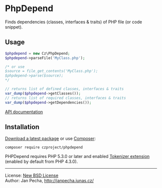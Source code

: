 PhpDepend
=========

Finds dependencies (classes, interfaces & traits) of PHP file (or code snippet).

Usage
-----

``` php
$phpdepend = new Cz\PhpDepend;
$phpdepend->parseFile('MyClass.php');

/* or use
$source = file_get_contents('MyClass.php');
$phpdepend->parse($source);
*/

// returns list of defined classes, interfaces & traits
var_dump($phpdepend->getClasses());
// returns list of required classes, interfaces & traits
var_dump($phpdepend->getDependencies());
```

[API documentation](http://api.iunas.cz/phpdepend/class-Cz.PhpDepend.html)


Installation
------------

[Download a latest package](https://github.com/czproject/phpdepend/releases) or use [Composer](http://getcomposer.org/):

```
composer require czproject/phpdepend
```

PHPDepend requires PHP 5.3.0 or later and enabled [Tokenizer extension](http://www.php.net/manual/en/book.tokenizer.php) (enabled by default from PHP 4.3.0).


------------------------------

License: [New BSD License](license.md)
<br>Author: Jan Pecha, http://janpecha.iunas.cz/

